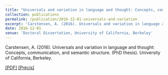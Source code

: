 ```yaml
---
title: "Universals and variation in language and thought: Concepts, communication, and semantic structure"
collection: publications
permalink: /publication/2016-12-01-universals-and-variation
excerpt: 'Carstensen, A. (2016). Universals and variation in language and thought: Concepts, communication, and semantic structure. (PhD thesis). University of California, Berkeley. [[PDF]](http://abcarstensen.github.io/files/Carstensen2016_Universals-and-variation-in-language-and-thought.pdf) [[Précis]](http://abcarstensen.github.io/files/Carstensen_Precis-of-Universals-and-variation-in-language-and-thought.pdf)'
date: 2016-12-01
venue: 'Doctoral Dissertation, University of California, Berkeley'
---
```

Carstensen, A. (2016). Universals and variation in language and thought: Concepts, communication, and semantic structure. (PhD thesis). University of California, Berkeley.

[[PDF]](http://abcarstensen.github.io/files/Carstensen2016_Universals-and-variation-in-language-and-thought.pdf) [[Précis]](http://abcarstensen.github.io/files/Carstensen_Precis-of-Universals-and-variation-in-language-and-thought.pdf)